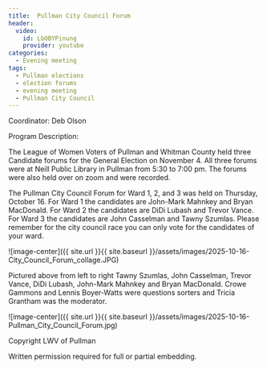 ```yaml
---
title:  Pullman City Council Forum
header:
  video:
    id: LbOBYPinung
    provider: youtube
categories:
  - Evening meeting
tags:
  - Pullman elections
  - election forums
  - evening meeting
  - Pullman City Council
---
```


Coordinator: Deb Olson 

Program Description:

The League of Women Voters of Pullman and Whitman County held three Candidate forums for the General Election on November 4. All three forums were at Neill Public Library in Pullman from 5:30 to 7:00 pm. The forums were also held over on zoom and were recorded.

The Pullman City Council Forum for Ward 1, 2, and 3 was held on Thursday, October 16. For Ward 1 the candidates are John-Mark Mahnkey and Bryan MacDonald. For Ward 2 the candidates are DiDi Lubash and Trevor Vance. For Ward 3 the candidates are John Casselman and Tawny Szumlas. Please remember for the city council race you can only vote for the candidates of your ward.

![image-center]({{ site.url }}{{ site.baseurl }}/assets/images/2025-10-16-City_Council_Forum_collage.JPG)

Pictured above from left to right Tawny Szumlas, John Casselman, Trevor Vance, DiDi Lubash, John-Mark Mahnkey and Bryan MacDonald.  Crowe Gammons and Lennis Boyer-Watts were questions sorters and Tricia Grantham was the moderator.

![image-center]({{ site.url }}{{ site.baseurl }}/assets/images/2025-10-16-Pullman_City_Council_Forum.jpg)


Copyright LWV of Pullman

Written permission required for full or partial embedding.

<!---change the title to whatever you want the post to be titled
change the ID out to the end of the youtube link https://youtu.be/r61ARK4Qv9c -->
